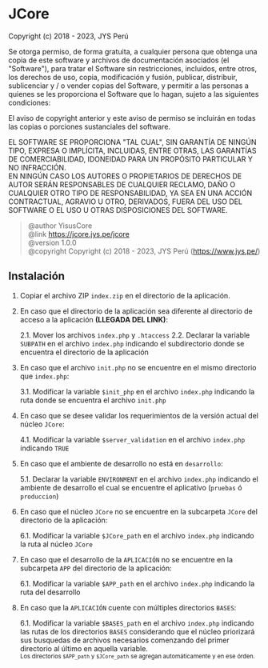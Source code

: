 # JCore

Copyright (c) 2018 - 2023, JYS Perú

Se otorga permiso, de forma gratuita, a cualquier persona que obtenga una copia de este software y archivos de documentación asociados (el "Software"), para tratar el Software sin restricciones, incluidos, entre otros, los derechos de uso, copia, modificación y fusión, publicar, distribuir, sublicenciar y / o vender copias del Software, y permitir a las personas a quienes se les proporciona el Software que lo hagan, sujeto a las siguientes condiciones:

El aviso de copyright anterior y este aviso de permiso se incluirán en todas las copias o porciones sustanciales del software.

EL SOFTWARE SE PROPORCIONA "TAL CUAL", SIN GARANTÍA DE NINGÚN TIPO, EXPRESA O IMPLÍCITA, INCLUIDAS, ENTRE OTRAS, LAS GARANTÍAS DE COMERCIABILIDAD, IDONEIDAD PARA UN PROPÓSITO PARTICULAR Y NO INFRACCIÓN.<br>
EN NINGÚN CASO LOS AUTORES O PROPIETARIOS DE DERECHOS DE AUTOR SERÁN RESPONSABLES DE CUALQUIER RECLAMO, DAÑO O CUALQUIER OTRO TIPO DE RESPONSABILIDAD, YA SEA EN UNA ACCIÓN CONTRACTUAL, AGRAVIO U OTRO, DERIVADOS, FUERA DEL USO DEL SOFTWARE O EL USO U OTRAS DISPOSICIONES DEL SOFTWARE.


> @author		YisusCore<br>
@link		https://jcore.jys.pe/jcore<br>
@version		1.0.0<br>
@copyright	Copyright (c) 2018 - 2023, JYS Perú (https://www.jys.pe/)<br>

## Instalación

1. Copiar el archivo ZIP `index.zip` en el directorio de la aplicación.
2. En caso que el directorio de la aplicación sea diferente al directorio de acceso a la aplicación **(LLEGADA DEL LINK)**:

    2.1. Mover los archivos `index.php` y `.htaccess`
    2.2. Declarar la variable `SUBPATH` en el archivo `index.php` indicando el subdirectorio donde se encuentra el directorio de la aplicación

3. En caso que el archivo `init.php` no se encuentre en el mismo directorio que `index.php`:

    3.1. Modificar la variable `$init_php` en el archivo `index.php` indicando la ruta donde se encuentra el archivo `init.php`

4. En caso que se desee validar los requerimientos de la versión actual del núcleo `JCore`:

    4.1. Modificar la variable `$server_validation` en el archivo `index.php` indicando `TRUE`

5. En caso que el ambiente de desarrollo no está en `desarrollo`:

    5.1. Declarar la variable `ENVIRONMENT` en el archivo `index.php` indicando el ambiente de desarrollo el cual se encuentre el aplicativo (`pruebas` ó `produccion`)

6. En caso que el núcleo `JCore` no se encuentre en la subcarpeta `JCore` del directorio de la aplicación:

    6.1. Modificar la variable `$JCore_path` en el archivo `index.php` indicando la ruta al núcleo `JCore`

6. En caso que el desarrollo de la `APLICACIÓN` no se encuentre en la subcarpeta `APP` del directorio de la aplicación:

    6.1. Modificar la variable `$APP_path` en el archivo `index.php` indicando la ruta del desarrollo

6. En caso que la `APLICACIÓN` cuente con múltiples directorios `BASES`:

    6.1. Modificar la variable `$BASES_path` en el archivo `index.php` indicando las rutas de los directorios `BASES` considerando que el núcleo priorizará sus busquedas de archivos necesarios comenzando del primer directorio al último en aquella variable.<br><small>Los directorios `$APP_path` y `$JCore_path` se agregan automáticamente y en ese órden.</small>
